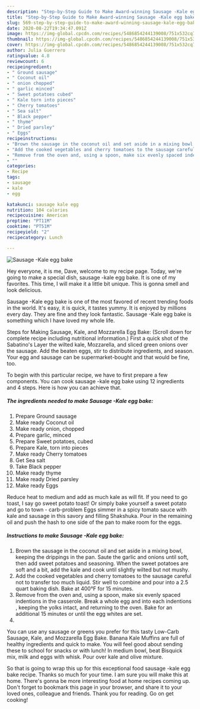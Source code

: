 ```yaml
---
description: "Step-by-Step Guide to Make Award-winning Sausage -Kale egg bake"
title: "Step-by-Step Guide to Make Award-winning Sausage -Kale egg bake"
slug: 569-step-by-step-guide-to-make-award-winning-sausage-kale-egg-bake
date: 2020-08-22T19:34:47.091Z
image: https://img-global.cpcdn.com/recipes/5486854244139008/751x532cq70/sausage-kale-egg-bake-recipe-main-photo.jpg
thumbnail: https://img-global.cpcdn.com/recipes/5486854244139008/751x532cq70/sausage-kale-egg-bake-recipe-main-photo.jpg
cover: https://img-global.cpcdn.com/recipes/5486854244139008/751x532cq70/sausage-kale-egg-bake-recipe-main-photo.jpg
author: Julia Guerrero
ratingvalue: 4.8
reviewcount: 6
recipeingredient:
- " Ground sausage"
- " Coconut oil"
- " onion chopped"
- " garlic minced"
- " Sweet potatoes cubed"
- " Kale torn into pieces"
- " Cherry tomatoes"
- " Sea salt"
- " Black pepper"
- " thyme"
- " Dried parsley"
- " Eggs"
recipeinstructions:
- "Brown the sausage in the coconut oil and set aside in a mixing bowl, keeping the drippings in the pan. Saute the garlic and onions until soft, then add sweet potatoes and seasoning. When the sweet potatoes are soft and a bit, add the kale and cook until slightly wilted but not mushy."
- "Add the cooked vegetables and cherry tomatoes to the sausage careful not to transfer too much liquid. Stir well to combine and pour into a 2.5 quart baking dish. Bake at 400°F for 15 minutes."
- "Remove from the oven and, using a spoon, make six evenly spaced indentions in the casserole. Break a whole egg and into each indentions , keeping the yolks intact, and returning to the oven. Bake for an additional 15 minutes or until the egg whites are set."
- ""
categories:
- Recipe
tags:
- sausage
- kale
- egg

katakunci: sausage kale egg 
nutrition: 104 calories
recipecuisine: American
preptime: "PT11M"
cooktime: "PT51M"
recipeyield: "2"
recipecategory: Lunch

---
```



![Sausage -Kale egg bake](https://img-global.cpcdn.com/recipes/5486854244139008/751x532cq70/sausage-kale-egg-bake-recipe-main-photo.jpg)

Hey everyone, it is me, Dave, welcome to my recipe page. Today, we're going to make a special dish, sausage -kale egg bake. It is one of my favorites. This time, I will make it a little bit unique. This is gonna smell and look delicious.

Sausage -Kale egg bake is one of the most favored of recent trending foods in the world. It's easy, it is quick, it tastes yummy. It is enjoyed by millions every day. They are fine and they look fantastic. Sausage -Kale egg bake is something which I have loved my whole life.

Steps for Making Sausage, Kale, and Mozzarella Egg Bake: (Scroll down for complete recipe including nutritional information.) First a quick shot of the Sabatino&#39;s Layer the wilted kale, Mozzarella, and sliced green onions over the sausage. Add the beaten eggs, stir to distribute ingredients, and season. Your egg and sausage can be supermarket-bought and that would be fine, too.


To begin with this particular recipe, we have to first prepare a few components. You can cook sausage -kale egg bake using 12 ingredients and 4 steps. Here is how you can achieve that.

<!--inarticleads1-->

##### The ingredients needed to make Sausage -Kale egg bake:

1. Prepare  Ground sausage
1. Make ready  Coconut oil
1. Make ready  onion, chopped
1. Prepare  garlic, minced
1. Prepare  Sweet potatoes, cubed
1. Prepare  Kale, torn into pieces
1. Make ready  Cherry tomatoes
1. Get  Sea salt
1. Take  Black pepper
1. Make ready  thyme
1. Make ready  Dried parsley
1. Make ready  Eggs


Reduce heat to medium and add as much kale as will fit. If you need to go toast, I say go sweet potato toast! Or simply bake yourself a sweet potato and go to town - carb-problem Eggs simmer in a spicy tomato sauce with kale and sausage in this savory and filling Shakshuka. Pour in the remaining oil and push the hash to one side of the pan to make room for the eggs. 

<!--inarticleads2-->

##### Instructions to make Sausage -Kale egg bake:

1. Brown the sausage in the coconut oil and set aside in a mixing bowl, keeping the drippings in the pan. Saute the garlic and onions until soft, then add sweet potatoes and seasoning. When the sweet potatoes are soft and a bit, add the kale and cook until slightly wilted but not mushy.
1. Add the cooked vegetables and cherry tomatoes to the sausage careful not to transfer too much liquid. Stir well to combine and pour into a 2.5 quart baking dish. Bake at 400°F for 15 minutes.
1. Remove from the oven and, using a spoon, make six evenly spaced indentions in the casserole. Break a whole egg and into each indentions , keeping the yolks intact, and returning to the oven. Bake for an additional 15 minutes or until the egg whites are set.
1. 


You can use any sausage or greens you prefer for this tasty Low-Carb Sausage, Kale, and Mozzarella Egg Bake. Banana Kale Muffins are full of healthy ingredients and quick to make. You will feel good about sending these to school for snacks or with lunch! In medium bowl, beat Bisquick mix, milk and eggs with whisk. Pour over kale and olive mixture. 

So that is going to wrap this up for this exceptional food sausage -kale egg bake recipe. Thanks so much for your time. I am sure you will make this at home. There's gonna be more interesting food at home recipes coming up. Don't forget to bookmark this page in your browser, and share it to your loved ones, colleague and friends. Thank you for reading. Go on get cooking!
